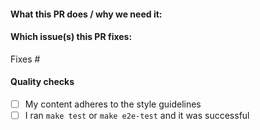 #### What this PR does / why we need it:

#### Which issue(s) this PR fixes:

Fixes #

#### Quality checks

- [ ] My content adheres to the style guidelines
- [ ] I ran `make test` or `make e2e-test` and it was successful
